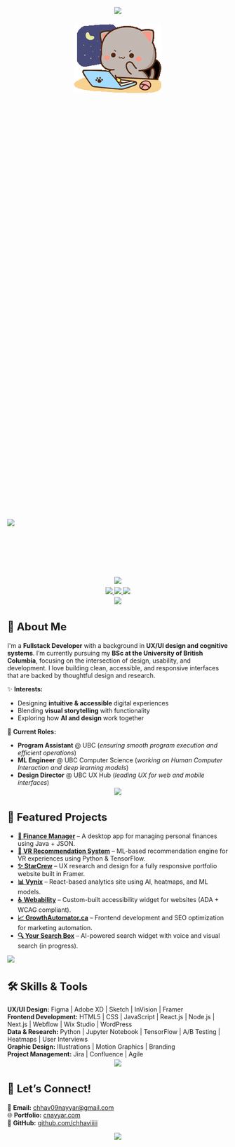 <!-- HEADER SECTION -->
<p align="center" style="margin-bottom: 20px;">
  <img src="https://capsule-render.vercel.app/api?type=waving&height=100&color=0:6a0dad,100:1e3c72&reversal=false"/>
</p>

<div align="center">
  <img src="https://github.com/chhaviiiii/chhaviiiii/blob/60dfbe7568dfd754ae3ab289063f5719b480a806/assets/peach-goma.gif" alt="Peach Goma Banner" width="200" />
</div>

<p align="left" style="margin-bottom: 5px; padding-bottom: 0px; font-size: 500px"> 
  <strong>
    <img src="https://readme-typing-svg.herokuapp.com?font=Lucida+Code&pause=100&color=89cff0&width=750&lines=Hi,+I'm+Chhavi+Nayyar!;+Fullstack+Developer+|+UX/UI+Designer+|+ML+Engineer" />
  </strong>
</p>

<p align="center" style="margin-top: -10px;">
  <img src="https://capsule-render.vercel.app/api?type=rect&color=0:6a0dad,100:1e3c72&height=1"/>
</p>

<!-- SOCIAL LINKS -->
<p align="center" style="margin-top: -10px;"> 
  <a href="https://www.linkedin.com/in/chhavi-nayyar-268395205/">
    <img src="https://img.icons8.com/?size=100&id=13930&format=png&color=000000" width="45"/>
  </a>
  <a href="https://discord.com/users/chhavo.">
    <img src="https://img.icons8.com/?size=100&id=2mIgusGquJFz&format=png&color=000000" width="45"/>
  </a>
  <a href="mailto:chhav09nayyar@gmail.com">
    <img src="https://img.icons8.com/?size=100&id=P7UIlhbpWzZm&format=png&color=000000" width="45"/>
  </a>
</p>

<p align="center" style="margin-top: -10px;">
  <img src="https://capsule-render.vercel.app/api?type=rect&color=0:6a0dad,100:1e3c72&height=1"/>
</p>

<!-- ABOUT ME -->
<h2 align="left" style="font-size: 24px;">
  <strong>🌟 About Me</strong>
</h2>

I'm a **Fullstack Developer** with a background in **UX/UI design and cognitive systems**. I’m currently pursuing my **BSc at the University of British Columbia**, focusing on the intersection of design, usability, and development. I love building clean, accessible, and responsive interfaces that are backed by thoughtful design and research.

✨ **Interests:**  
- Designing **intuitive & accessible** digital experiences  
- Blending **visual storytelling** with functionality  
- Exploring how **AI and design** work together

💼 **Current Roles:**  
- **Program Assistant** @ UBC (*ensuring smooth program execution and efficient operations*)
- **ML Engineer** @ UBC Computer Science (*working on Human Computer Interaction and deep learning models*)  
- **Design Director** @ UBC UX Hub (*leading UX for web and mobile interfaces*)

<p align="center" style="margin-top: -10px;">
  <img src="https://capsule-render.vercel.app/api?type=rect&color=0:6a0dad,100:1e3c72&height=1"/>
</p>

<!-- FEATURED PROJECTS -->
<h2 align="left" style="font-size: 24px;">
  <strong>🚀 Featured Projects</strong>
</h2>

<ul>
  <li><strong><a href="https://github.com/chhaviiiii/Finance-Manager">💸 Finance Manager</a></strong> – A desktop app for managing personal finances using Java + JSON.
  </li>
  <li><strong><a href="https://github.com/chhaviiiii/Virtual-Reality-Experience-Recommendation-System">🧠 VR Recommendation System</a></strong> – ML-based recommendation engine for VR experiences using Python & TensorFlow.
  </li>
  <li><strong><a href="https://starcrew.com">✨ StarCrew</a></strong> – UX research and design for a fully responsive portfolio website built in Framer.
  </li>
  <li><strong><a href="https://vynix.nayyarinnovations.com">📊 Vynix</a></strong> – React-based analytics site using AI, heatmaps, and ML models.
  </li>
  <li><strong><a href="https://www.webability.io">♿ Webability</a></strong> – Custom-built accessibility widget for websites (ADA + WCAG compliant).
  </li>
  <li><strong><a href="https://growthautomator.ca">📈 GrowthAutomator.ca</a></strong> – Frontend development and SEO optimization for marketing automation.
  </li>
  <li><strong><a href="https://yoursearchbox.com">🔍 Your Search Box</a></strong> – AI-powered search widget with voice and visual search (in progress).
  </li>
</ul>

  <img src="https://capsule-render.vercel.app/api?type=rect&color=0:6a0dad,100:1e3c72&height=1"/>
</p>

<!-- SKILLS & TOOLS -->
<h2 align="left" style="font-size: 24px;">
  <strong>🛠 Skills & Tools</strong>
</h2>

**UX/UI Design:** Figma | Adobe XD | Sketch | InVision | Framer  
**Frontend Development:** HTML5 | CSS | JavaScript | React.js | Node.js | Next.js | Webflow | Wix Studio | WordPress  
**Data & Research:** Python | Jupyter Notebook | TensorFlow | A/B Testing | Heatmaps | User Interviews  
**Graphic Design:** Illustrations | Motion Graphics | Branding  
**Project Management:** Jira | Confluence | Agile  

<p align="center" style="margin-top: -10px;">
  <img src="https://capsule-render.vercel.app/api?type=rect&color=0:6a0dad,100:1e3c72&height=1"/>
</p>

<!-- CONNECT WITH ME -->
<h2 align="left" style="font-size: 24px;">
  <strong>📌 Let’s Connect!</strong>
</h2>

📩 **Email:** [chhav09nayyar@gmail.com](mailto:chhav09nayyar@gmail.com)  
🌐 **Portfolio:** [cnayyar.com](http://cnayyar.com)  
🐙 **GitHub:** [github.com/chhaviiiii](https://github.com/chhaviiiii)

<p align="center" style="margin-bottom: 20px;">
  <img src="https://capsule-render.vercel.app/api?type=waving&color=0:6a0dad,100:1e3c72&height=90&section=footer"/>
</p>
